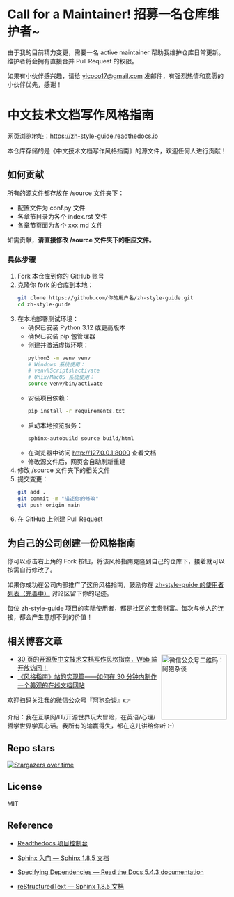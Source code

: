 # Call for a Maintainer! 招募一名仓库维护者~

由于我的目前精力变更，需要一名 active maintainer 帮助我维护仓库日常更新。维护者将会拥有直接合并 Pull Request 的权限。

如果有小伙伴感兴趣，请给 yicoco17@gmail.com 发邮件，有强烈热情和意愿的小伙伴优先，感谢！

# 中文技术文档写作风格指南

网页浏览地址：<https://zh-style-guide.readthedocs.io>

本仓库存储的是《中文技术文档写作风格指南》的源文件，欢迎任何人进行贡献！

## 如何贡献

所有的源文件都存放在 /source 文件夹下：

- 配置文件为 conf.py 文件
- 各章节目录为各个 index.rst 文件
- 各章节页面为各个 xxx.md 文件

如需贡献，**请直接修改 /source 文件夹下的相应文件。**

### 具体步骤

1. Fork 本仓库到你的 GitHub 账号
2. 克隆你 fork 的仓库到本地：
    ```bash
    git clone https://github.com/你的用户名/zh-style-guide.git
    cd zh-style-guide
    ```
3. 在本地部署测试环境：
    - 确保已安装 Python 3.12 或更高版本
    - 确保已安装 pip 包管理器
    - 创建并激活虚拟环境：
        ```bash
        python3 -m venv venv
        # Windows 系统使用：
        # venv\Scripts\activate
        # Unix/MacOS 系统使用：
        source venv/bin/activate
        ```
    - 安装项目依赖：
        ```bash
        pip install -r requirements.txt
        ```
    - 启动本地预览服务：
        ```bash
        sphinx-autobuild source build/html
        ```
    - 在浏览器中访问 http://127.0.0.1:8000 查看文档
    - 修改源文件后，网页会自动刷新重建
4. 修改 /source 文件夹下的相关文件
5. 提交变更：
    ```bash
    git add .
    git commit -m "描述你的修改"
    git push origin main
    ```
6. 在 GitHub 上创建 Pull Request

## 为自己的公司创建一份风格指南

你可以点击右上角的 Fork 按钮，将该风格指南克隆到自己的仓库下，接着就可以按需自行修改了。

如果你成功在公司内部推广了这份风格指南，鼓励你在 [zh-style-guide 的使用者列表（完善中）](https://github.com/yikeke/zh-style-guide/discussions/26) 讨论区留下你的足迹。

每位 zh-style-guide 项目的实际使用者，都是社区的宝贵财富。每次与他人的连接，都会产生意想不到的价值！

## 相关博客文章

<img align="right" src="qrcode.jpg" alt="微信公众号二维码：阿狍杂谈" height="150" />

- [30 页的开源版中文技术文档写作风格指南，Web 端开放访问！](https://mp.weixin.qq.com/s/5znjT8FKJU08YS5lKFJvDA)
- [《风格指南》站的实现篇——如何在 30 分钟内制作一个美观的在线文档网站](https://mp.weixin.qq.com/s/7hfOOmhtJURewq8Fz7NhKg)

欢迎扫码关注我的微信公众号『阿狍杂谈』👉

介绍：我在互联网/IT/开源世界玩大冒险，在英语/心理/哲学世界学真心话。我所有的输赢得失，都在这儿讲给你听 :-)

## Repo stars

[![Stargazers over time](https://starchart.cc/yikeke/zh-style-guide.svg)](https://starchart.cc/yikeke/zh-style-guide)

## License

MIT

## Reference

- [Readthedocs 项目控制台](https://readthedocs.org/projects/zh-style-guide/builds)

- [Sphinx 入门 — Sphinx 1.8.5 文档](https://sphinx-doc.readthedocs.io/zh_CN/master/usage/quickstart.html#adding-content)

<!-- - [readthedocs/recommonmark: A markdown parser for docutils](https://github.com/readthedocs/recommonmark#linking-to-headings-in-other-files) -->

- [Specifying Dependencies — Read the Docs 5.4.3 documentation](https://docs.readthedocs.io/en/latest/guides/specifying-dependencies.html)

- [reStructuredText — Sphinx 1.8.5 文档](https://sphinx-doc.readthedocs.io/zh_CN/master/usage/restructuredtext/index.html)
